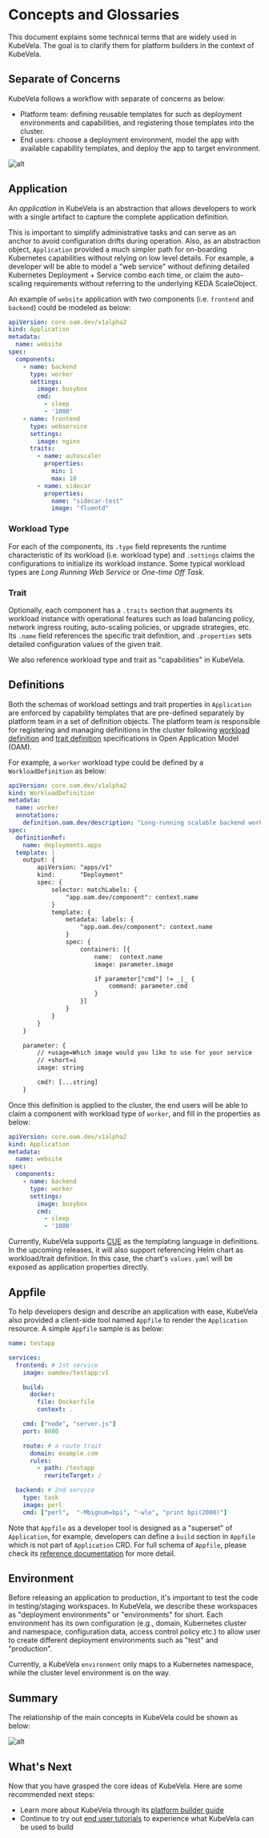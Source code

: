 # Concepts and Glossaries

This document explains some technical terms that are widely used in KubeVela. The goal is to clarify them for platform builders in the context of KubeVela.

## Separate of Concerns

KubeVela follows a workflow with separate of concerns as below:
- Platform team: defining reusable templates for such as deployment environments and capabilities, and registering those templates into the cluster.
- End users: choose a deployment environment, model the app with available capability templates, and deploy the app to target environment.

![alt](../resources/how-it-works.png)


## Application
An *application* in KubeVela is an abstraction that allows developers to work with a single artifact to capture the complete application definition.

This is important to simplify administrative tasks and can serve as an anchor to avoid configuration drifts during operation. Also, as an abstraction object, `Application` provided a much simpler path for on-boarding Kubernetes capabilities without relying on low level details. For example, a developer will be able to model a "web service" without defining detailed Kubernetes Deployment + Service combo each time, or claim the auto-scaling requirements without referring to the underlying KEDA ScaleObject.


An example of `website` application with two components (i.e. `frontend` and `backend`) could be modeled as below:

```yaml
apiVersion: core.oam.dev/v1alpha2
kind: Application
metadata:
  name: website
spec:
  components:
    - name: backend
      type: worker
      settings:
        image: busybox
        cmd:
          - sleep
          - '1000'
    - name: frontend
      type: webservice
      settings:
        image: nginx
      traits:
        - name: autoscaler
          properties:
            min: 1
            max: 10
        - name: sidecar
          properties:
            name: "sidecar-test"
            image: "fluentd"
```

### Workload Type

For each of the components, its `.type` field represents the runtime characteristic of its workload (i.e. workload type) and `.settings` claims the configurations to initialize its workload instance. Some typical workload types are *Long Running Web Service* or *One-time Off Task*.

### Trait

Optionally, each component has a `.traits` section that augments its workload instance with operational features such as load balancing policy, network ingress routing, auto-scaling policies, or upgrade strategies, etc. Its `.name` field references the specific trait definition, and `.properties` sets detailed configuration values of the given trait.

We also reference workload type and trait as "capabilities" in KubeVela.

## Definitions

Both the schemas of workload settings and trait properties in `Application` are enforced by capability templates that are pre-defined separately by platform team in a set of definition objects. The platform team is responsible for registering and managing definitions in the cluster following [workload definition](https://github.com/oam-dev/spec/blob/master/4.workload_definitions.md) and [trait definition](https://github.com/oam-dev/spec/blob/master/6.traits.md) specifications in Open Application Model (OAM). 

For example, a `worker` workload type could be defined by a `WorkloadDefinition` as below:

```yaml
apiVersion: core.oam.dev/v1alpha2
kind: WorkloadDefinition
metadata:
  name: worker
  annotations:
    definition.oam.dev/description: "Long-running scalable backend worker without network endpoint"
spec:
  definitionRef:
    name: deployments.apps
  template: |
    output: {
    	apiVersion: "apps/v1"
    	kind:       "Deployment"
    	spec: {
    		selector: matchLabels: {
    			"app.oam.dev/component": context.name
    		}
    		template: {
    			metadata: labels: {
    				"app.oam.dev/component": context.name
    			}
    			spec: {
    				containers: [{
    					name:  context.name
    					image: parameter.image

    					if parameter["cmd"] != _|_ {
    						command: parameter.cmd
    					}
    				}]
    			}
    		}
    	}
    }

    parameter: {
    	// +usage=Which image would you like to use for your service
    	// +short=i
    	image: string

    	cmd?: [...string]
    }
```

Once this definition is applied to the cluster, the end users will be able to claim a component with workload type of `worker`, and fill in the properties as below:

```yaml
apiVersion: core.oam.dev/v1alpha2
kind: Application
metadata:
  name: website
spec:
  components:
    - name: backend
      type: worker
      settings:
        image: busybox
        cmd:
          - sleep
          - '1000'
```

Currently, KubeVela supports [CUE](https://github.com/cuelang/cue) as the templating language in definitions. In the upcoming releases, it will also support referencing Helm chart as workload/trait definition. In this case, the chart's `values.yaml` will be exposed as application properties directly.

## Appfile

To help developers design and describe an application with ease, KubeVela also provided a client-side tool named `Appfile` to render the `Application` resource. A simple `Appfile` sample is as below:

```yaml
name: testapp

services:
  frontend: # 1st service
    image: oamdev/testapp:v1

    build:
      docker:
        file: Dockerfile
        context: .

    cmd: ["node", "server.js"]
    port: 8080

    route: # a route trait
      domain: example.com
      rules:
        - path: /testapp
          rewriteTarget: /

  backend: # 2nd service
    type: task
    image: perl 
    cmd: ["perl",  "-Mbignum=bpi", "-wle", "print bpi(2000)"]
```

Note that `Appfile` as a developer tool is designed as a "superset" of `Application`, for example, developers can define a `build` section in `Appfile` which is not part of `Application` CRD. For full schema of `Appfile`, please check its [ reference documentation](developers/references/devex/appfile.md) for more detail.


## Environment
Before releasing an application to production, it's important to test the code in testing/staging workspaces. In KubeVela, we describe these workspaces as "deployment environments" or "environments" for short. Each environment has its own configuration (e.g., domain, Kubernetes cluster and namespace, configuration data, access control policy etc.) to allow user to create different deployment environments such as "test" and "production".

Currently, a KubeVela `environment` only maps to a Kubernetes namespace, while the cluster level environment is on the way.

## Summary

The relationship of the main concepts in KubeVela could be shown as below:

![alt](../resources/concepts.png)


## What's Next

Now that you have grasped the core ideas of KubeVela. Here are some recommended next steps:

- Learn more about KubeVela through its [platform builder guide](platform-engineers/overview.md)
- Continue to try out [end user tutorials](developers/learn-appfile.md) to experience what KubeVela can be used to build
